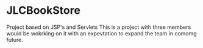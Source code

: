 # JLCBookStore
Project based on JSP's and Servlets
This is a project with three members would be wokrking on it with an expevtation to expand the team in comomg future.
